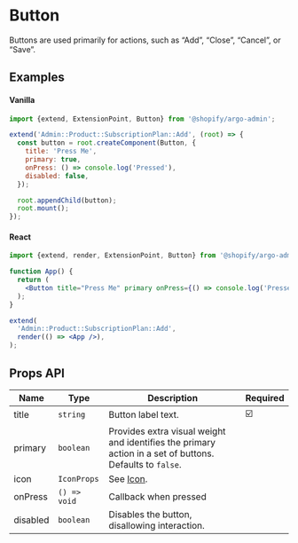 # Button

Buttons are used primarily for actions, such as “Add”, “Close”, “Cancel”, or “Save”.

## Examples

#### Vanilla

```js
import {extend, ExtensionPoint, Button} from '@shopify/argo-admin';

extend('Admin::Product::SubscriptionPlan::Add', (root) => {
  const button = root.createComponent(Button, {
    title: 'Press Me',
    primary: true,
    onPress: () => console.log('Pressed'),
    disabled: false,
  });

  root.appendChild(button);
  root.mount();
});
```

#### React

```jsx
import {extend, render, ExtensionPoint, Button} from '@shopify/argo-admin-react';

function App() {
  return (
    <Button title="Press Me" primary onPress={() => console.log('Pressed')} disabled={false} />
  );
}

extend(
  'Admin::Product::SubscriptionPlan::Add',
  render(() => <App />),
);
```

## Props API

| Name     | Type         | Description                                                                                              | Required |
| -------- | ------------ | -------------------------------------------------------------------------------------------------------- | -------- |
| title    | `string`     | Button label text.                                                                                       | ☑️       |
| primary  | `boolean`    | Provides extra visual weight and identifies the primary action in a set of buttons. Defaults to `false`. |          |
| icon     | `IconProps`  | See [Icon](./Icon.md).                                                                                   |          |
| onPress  | `() => void` | Callback when pressed                                                                                    |          |
| disabled | `boolean`    | Disables the button, disallowing interaction.                                                            |          |
